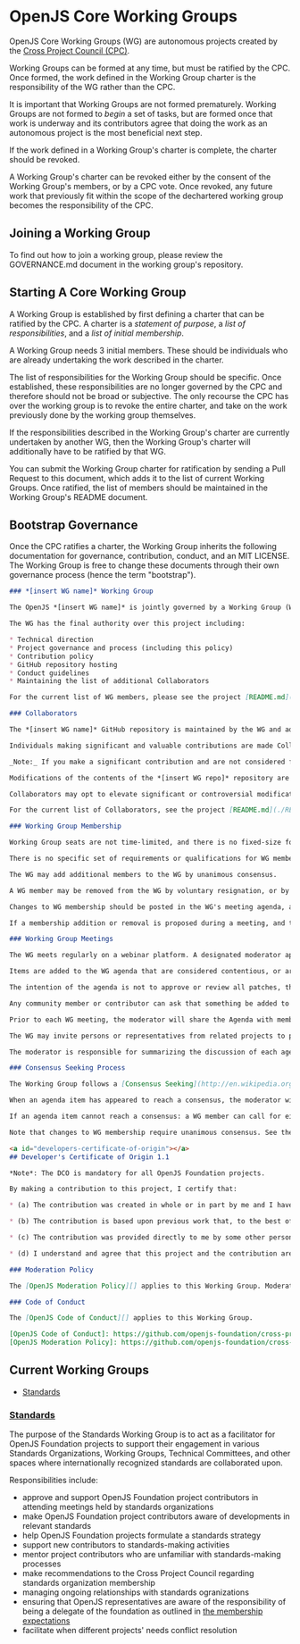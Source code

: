 # OpenJS Core Working Groups

OpenJS Core Working Groups (WG) are autonomous projects created by the [Cross Project Council (CPC)][].

Working Groups can be formed at any time, but must be ratified by the CPC. Once formed, the work defined in the Working Group charter is the responsibility of the WG rather than the CPC.

It is important that Working Groups are not formed prematurely. Working Groups are not formed to *begin* a set of tasks, but are formed once that work is underway and its contributors agree that doing the work as an autonomous project is the most beneficial next step.

If the work defined in a Working Group's charter is complete, the charter should be revoked.

A Working Group's charter can be revoked either by the consent of the Working Group's members, or by a CPC vote. Once revoked, any future work that previously fit within the scope of the dechartered working group becomes the responsibility of the CPC.

## Joining a Working Group

To find out how to join a working group, please review the GOVERNANCE.md document in the working group's repository.

## Starting A Core Working Group

A Working Group is established by first defining a charter that can be ratified by the CPC. A charter is a *statement of purpose*, a *list of responsibilities*, and a *list of initial membership*.

A Working Group needs 3 initial members. These should be individuals who are already undertaking the work described in the charter.

The list of responsibilities for the Working Group should be specific. Once established, these responsibilities are no longer governed by the CPC and therefore should not be broad or subjective. The only recourse the CPC has over the working group is to revoke the entire charter, and take on the work previously done by the working group themselves.

If the responsibilities described in the Working Group's charter are currently undertaken by another WG, then the Working Group's charter will additionally have to be ratified by that WG.

You can submit the Working Group charter for ratification by sending a Pull Request to this document, which adds it to the list of current Working Groups. Once ratified, the list of members should be maintained in the Working Group's README document.

## Bootstrap Governance

Once the CPC ratifies a charter, the Working Group inherits the following documentation for governance, contribution, conduct, and an MIT LICENSE. The Working Group is free to change these documents through their own governance process (hence the term "bootstrap").

```markdown
### *[insert WG name]* Working Group

The OpenJS *[insert WG name]* is jointly governed by a Working Group (WG) that is responsible for high-level guidance of the project.

The WG has the final authority over this project including:

* Technical direction
* Project governance and process (including this policy)
* Contribution policy
* GitHub repository hosting
* Conduct guidelines
* Maintaining the list of additional Collaborators

For the current list of WG members, please see the project [README.md](./README.md#current-project-team-members).

### Collaborators

The *[insert WG name]* GitHub repository is maintained by the WG and additional Collaborators who are added by the WG on an ongoing basis.

Individuals making significant and valuable contributions are made Collaborators, and given commit-access to the project. These individuals are identified by the WG, and their addition as Collaborators is discussed during the weekly WG meeting.

_Note:_ If you make a significant contribution and are not considered for commit-access, log an issue or contact a WG member directly and it will be brought up in the next WG meeting.

Modifications of the contents of the *[insert WG repo]* repository are made on a collaborative basis. Anybody with a GitHub account may propose a modification via pull request(s), and it will be considered by the project Collaborators. All pull requests must be reviewed and accepted by a Collaborator with sufficient expertise who is able to take full responsibility for the change. In the case of pull requests proposed by an existing Collaborator, an additional Collaborator is required for sign-off. Consensus should be sought if additional Collaborators participate and there is disagreement around a particular modification. Please see the _Consensus Seeking Process_ below for further detail on the consensus model that is used for governance.

Collaborators may opt to elevate significant or controversial modifications, or modifications that have not found consensus within the WG for discussion by assigning a ***WG-agenda*** tag to a pull request or issue. The WG should serve as the final arbiter, where required.

For the current list of Collaborators, see the project [README.md](./README.md#current-project-team-members).

### Working Group Membership

Working Group seats are not time-limited, and there is no fixed-size for the Working Group (beyond the requirement of needing 3 inidividuals to establish it). However, a sufficient number of participants should be involved to ensure adequate coverage of important areas of expertise, which is balanced with the ability to make decisions efficiently.

There is no specific set of requirements or qualifications for WG membership, beyond these rules.

The WG may add additional members to the WG by unanimous consensus.

A WG member may be removed from the WG by voluntary resignation, or by the unanimous consensus of all other WG members.

Changes to WG membership should be posted in the WG's meeting agenda, and may be suggested as any other agenda item (see "WG Meetings" below).

If a membership addition or removal is proposed during a meeting, and the full WG is not in attendance to participate, then the addition or removal is added to the agenda for the subsequent meeting. This is to ensure that all members are given the opportunity to participate in all membership decisions. If a WG member is unable to attend a meeting where a planned membership decision is being made, then their consent is assumed.

### Working Group Meetings

The WG meets regularly on a webinar platform. A designated moderator approved by the WG runs the meeting. Each meeting should be published to the [OpenJS YouTube Channel](https://www.youtube.com/channel/UCjxM1d3fv_mSEBsyp5MTFrg).

Items are added to the WG agenda that are considered contentious, or are modifications of governance, contribution policy, WG membership, or release processes.

The intention of the agenda is not to approve or review all patches, that should happen continuously on GitHub and be handled by the larger group of Collaborators.

Any community member or contributor can ask that something be added to the next meeting's agenda by logging a GitHub Issue. Any Collaborator, WG member, or moderator can add the item to the agenda by adding the ***WG-agenda*** tag to the issue.

Prior to each WG meeting, the moderator will share the Agenda with members of the WG. WG members can add any items they like to the agenda at the beginning of each meeting. The moderator and the WG cannot veto or remove items.

The WG may invite persons or representatives from related projects to participate in a non-voting capacity.

The moderator is responsible for summarizing the discussion of each agenda item, and commits it as a pull request after the meeting.

### Consensus Seeking Process

The Working Group follows a [Consensus Seeking](http://en.wikipedia.org/wiki/Consensus-seeking_decision-making) decision-making model.

When an agenda item has appeared to reach a consensus, the moderator will ask "Does anyone object?" as a final call for dissent from the group consensus.

If an agenda item cannot reach a consensus: a WG member can call for either a closing vote, or a vote to table the issue until the next meeting. The call for a vote must be seconded by a majority of the WG, or else the discussion will continue. A simple majority wins.

Note that changes to WG membership require unanimous consensus. See the "Working Group Membership" section above for more information.

<a id="developers-certificate-of-origin"></a>
## Developer's Certificate of Origin 1.1

*Note*: The DCO is mandatory for all OpenJS Foundation projects.

By making a contribution to this project, I certify that:

* (a) The contribution was created in whole or in part by me and I have the right to submit it under the open source license indicated in the file; or

* (b) The contribution is based upon previous work that, to the best of my knowledge, is covered under an appropriate open source license and I have the right under that license to submit that work with modifications, whether created in whole or in part by me, under the same open source license (unless I am permitted to submit under a different license), as indicated in the file; or

* (c) The contribution was provided directly to me by some other person who certified (a), (b) or (c) and I have not modified it.

* (d) I understand and agree that this project and the contribution are public and that a record of the contribution (including all personal information I submit with it, including my sign-off) is maintained indefinitely and may be redistributed consistent with this project or the open source license(s) involved.

### Moderation Policy

The [OpenJS Moderation Policy][] applies to this Working Group. Moderation Policy TBD.

### Code of Conduct

The [OpenJS Code of Conduct][] applies to this Working Group.

[OpenJS Code of Conduct]: https://github.com/openjs-foundation/cross-project-council/blob/HEAD/CODE_OF_CONDUCT.md
[OpenJS Moderation Policy]: https://github.com/openjs-foundation/cross-project-council/blob/HEAD/Moderation-Policy.md
```

## Current Working Groups

* [Standards](#standards)

### [Standards](https://github.com/openjs-foundation/standards/)

The purpose of the Standards Working Group is to act as a facilitator for OpenJS Foundation projects to support their engagement in various Standards Organizations, Working Groups, Technical Committees, and other spaces where internationally recognized standards are collaborated upon.

Responsibilities include:
* approve and support OpenJS Foundation project contributors in attending meetings held by standards organizations
* make OpenJS Foundation project contributors aware of developments in relevant standards
* help OpenJS Foundation projects formulate a standards strategy
* support new contributors to standards-making activities
* mentor project contributors who are unfamiliar with standards-making processes
* make recommendations to the Cross Project Council regarding standards organization membership
* managing ongoing relationships with standards ogranizations
* ensuring that OpenJS representatives are aware of the responsibility of being a delegate of the foundation as outlined in [the membership expectations](https://github.com/openjs-foundation/standards/blob/HEAD/MEMBER_EXPECTATIONS.md)
* facilitate when different projects' needs conflict resolution

[Cross Project Council (CPC)]: ../CPC-CHARTER.md


